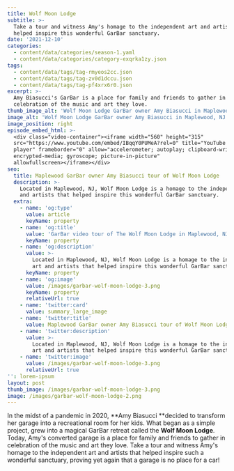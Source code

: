 ```yaml
---
title: Wolf Moon Lodge
subtitle: >-
  Take a tour and witness Amy's homage to the independent art and artists that
  helped inspire this wonderful GarBar sanctuary.
date: '2021-12-10'
categories:
  - content/data/categories/season-1.yaml
  - content/data/categories/category-exqrka1zy.json
tags:
  - content/data/tags/tag-rmyeos2cc.json
  - content/data/tags/tag-zv0d1dccu.json
  - content/data/tags/tag-pf4xrx6r0.json
excerpt: >-
  Amy Biasucci's GarBar is a place for family and friends to gather in
  celebration of the music and art they love.
thumb_image_alt: 'Wolf Moon Lodge GarBar owner Amy Biasucci in Maplewood, NJ'
image_alt: 'Wolf Moon Lodge GarBar owner Amy Biasucci in Maplewood, NJ'
image_position: right
episode_embed_html: >-
  <div class="video-container"><iframe width="560" height="315"
  src="https://www.youtube.com/embed/IBqqY0PUMeA?rel=0" title="YouTube video
  player" frameborder="0" allow="accelerometer; autoplay; clipboard-write;
  encrypted-media; gyroscope; picture-in-picture"
  allowfullscreen></iframe></div>
seo:
  title: Maplewood GarBar owner Amy Biasucci tour of Wolf Moon Lodge
  description: >-
    Located in Maplewood, NJ, Wolf Moon Lodge is a homage to the independent art
    and artists that helped inspire this wonderful GarBar sanctuary.
  extra:
    - name: 'og:type'
      value: article
      keyName: property
    - name: 'og:title'
      value: 'GarBar video tour of The Wolf Moon Lodge in Maplewood, NJ'
      keyName: property
    - name: 'og:description'
      value: >-
        Located in Maplewood, NJ, Wolf Moon Lodge is a homage to the independent
        art and artists that helped inspire this wonderful GarBar sanctuary.
      keyName: property
    - name: 'og:image'
      value: /images/garbar-wolf-moon-lodge-3.png
      keyName: property
      relativeUrl: true
    - name: 'twitter:card'
      value: summary_large_image
    - name: 'twitter:title'
      value: Maplewood GarBar owner Amy Biasucci tour of Wolf Moon Lodge
    - name: 'twitter:description'
      value: >-
        Located in Maplewood, NJ, Wolf Moon Lodge is a homage to the independent
        art and artists that helped inspire this wonderful GarBar sanctuary.
    - name: 'twitter:image'
      value: /images/garbar-wolf-moon-lodge-3.png
      relativeUrl: true
'': lorem-ipsum
layout: post
thumb_image: /images/garbar-wolf-moon-lodge-3.png
image: /images/garbar-wolf-moon-lodge-2.png
---
```

In the midst of a pandemic in 2020, **Amy Biasucci **decided to transform her garage into a recreational room for her kids. What began as a simple project, grew into a magical GarBar retreat called the **Wolf Moon Lodge**. Today, Amy's converted garage is a place for family and friends to gather in celebration of the music and art they love. Take a tour and witness Amy's homage to the independent art and artists that helped inspire such a wonderful sanctuary, proving yet again that a garage is no place for a car!

